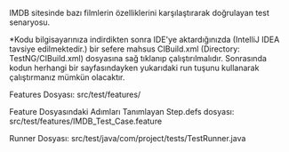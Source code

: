 IMDB sitesinde bazı filmlerin özelliklerini karşılaştırarak doğrulayan test senaryosu.

*Kodu bilgisayarınıza indirdikten sonra IDE'ye aktardığınızda (IntelliJ IDEA tavsiye edilmektedir.) bir sefere mahsus CIBuild.xml (Directory: TestNG/CIBuild.xml) dosyasına sağ tıklanıp çalıştırılmalıdır. Sonrasında kodun herhangi bir sayfasındayken yukarıdaki run tuşunu kullanarak çalıştırmanız mümkün olacaktır.

Features Dosyası: src/test/features/

Feature Dosyasındaki Adımları Tanımlayan Step.defs dosyası: src/test/features/IMDB_Test_Case.feature

Runner Dosyası: src/test/java/com/project/tests/TestRunner.java
